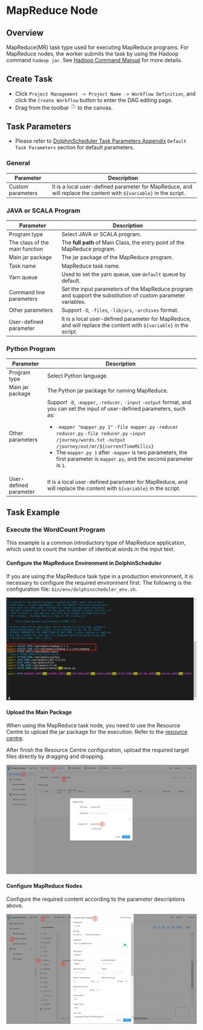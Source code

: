 # MapReduce Node

## Overview

MapReduce(MR) task type used for executing MapReduce programs. For MapReduce nodes, the worker submits the task by using the Hadoop command `hadoop jar`. See [Hadoop Command Manual](https://hadoop.apache.org/docs/r3.2.4/hadoop-project-dist/hadoop-common/CommandsManual.html#jar) for more details.

## Create Task

- Click `Project Management -> Project Name -> Workflow Definition`, and click the `Create Workflow` button to enter the DAG editing page.
- Drag from the toolbar <img src="../../../../img/tasks/icons/mr.png" width="15"/> to the canvas.

## Task Parameters

[//]: # (TODO: use the commented anchor below once our website template supports this syntax)
[//]: # (- Please refer to [DolphinScheduler Task Parameters Appendix]&#40;appendix.md#default-task-parameters&#41; `Default Task Parameters` section for default parameters.)

- Please refer to [DolphinScheduler Task Parameters Appendix](appendix.md) `Default Task Parameters` section for default parameters.

### General

|   **Parameter**   |                                                  **Description**                                                   |
|-------------------|--------------------------------------------------------------------------------------------------------------------|
| Custom parameters | It is a local user-defined parameter for MapReduce, and will replace the content with `${variable}` in the script. |

### JAVA or SCALA Program

|         **Parameter**          |                                                  **Description**                                                   |
|--------------------------------|--------------------------------------------------------------------------------------------------------------------|
| Program type                   | Select JAVA or SCALA program.                                                                                      |
| The class of the main function | The **full path** of Main Class, the entry point of the MapReduce program.                                         |
| Main jar package               | The jar package of the MapReduce program.                                                                          |
| Task name                      | MapReduce task name.                                                                                               |
| Yarn queue                     | Used to set the yarn queue, use `default` queue by default.                                                        |
| Command line parameters        | Set the input parameters of the MapReduce program and support the substitution of custom parameter variables.      |
| Other parameters               | Support `-D`, `-files`, `-libjars`, `-archives` format.                                                            |
| User-defined parameter         | It is a local user-defined parameter for MapReduce, and will replace the content with `${variable}` in the script. |

### Python Program

|     **Parameter**      |                                                                                                                                                                                                                 **Description**                                                                                                                                                                                                                  |
|------------------------|--------------------------------------------------------------------------------------------------------------------------------------------------------------------------------------------------------------------------------------------------------------------------------------------------------------------------------------------------------------------------------------------------------------------------------------------------|
| Program type           | Select Python language.                                                                                                                                                                                                                                                                                                                                                                                                                          |
| Main jar package       | The Python jar package for running MapReduce.                                                                                                                                                                                                                                                                                                                                                                                                    |
| Other parameters       | Support `-D`, `-mapper`, `-reducer,` `-input` `-output` format, and you can set the input of user-defined parameters, such as:<ul><li>`-mapper "mapper.py 1"` `-file mapper.py` `-reducer reducer.py` `-file reducer.py` `–input /journey/words.txt` `-output /journey/out/mr/${currentTimeMillis}`</li><li>The `mapper.py 1` after `-mapper` is two parameters, the first parameter is `mapper.py`, and the second parameter is `1`. </li></ul> |
| User-defined parameter | It is a local user-defined parameter for MapReduce, and will replace the content with `${variable}` in the script.                                                                                                                                                                                                                                                                                                                               |

## Task Example

### Execute the WordCount Program

This example is a common introductory type of MapReduce application, which used to count the number of identical words in the input text.

#### Configure the MapReduce Environment in DolphinScheduler

If you are using the MapReduce task type in a production environment, it is necessary to configure the required environment first. The following is the configuration file: `bin/env/dolphinscheduler_env.sh`.

![mr_configure](../../../../img/tasks/demo/mr_task01.png)

#### Upload the Main Package

When using the MapReduce task node, you need to use the Resource Centre to upload the jar package for the execution. Refer to the [resource centre](../resource/configuration.md).

After finish the Resource Centre configuration, upload the required target files directly by dragging and dropping.

![resource_upload](../../../../img/tasks/demo/upload_jar.png)

#### Configure MapReduce Nodes

Configure the required content according to the parameter descriptions above.

![demo-mr-simple](../../../../img/tasks/demo/mr_task02.png)
